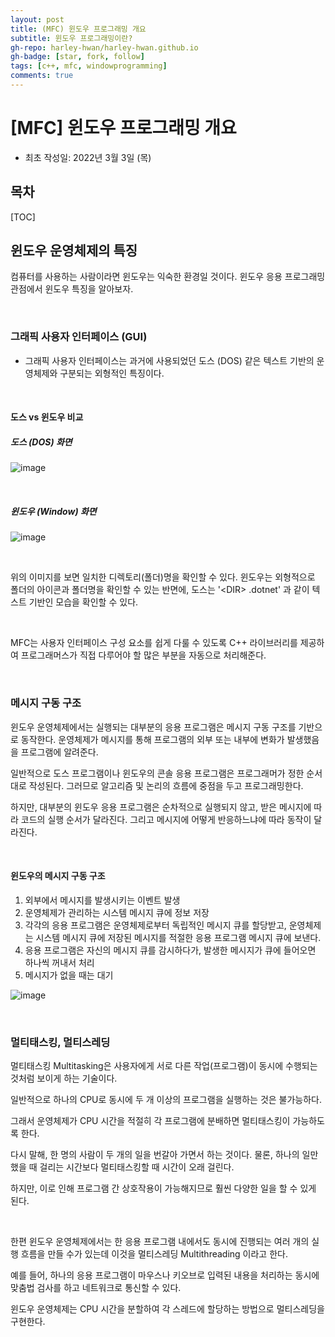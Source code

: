 ```yaml
---
layout: post
title: (MFC) 윈도우 프로그래밍 개요
subtitle: 윈도우 프로그래밍이란?
gh-repo: harley-hwan/harley-hwan.github.io
gh-badge: [star, fork, follow]
tags: [c++, mfc, windowprogramming]
comments: true
---
```


# [MFC] 윈도우 프로그래밍 개요

- 최초 작성일: 2022년 3월 3일 (목)

## 목차

[TOC]

## 윈도우 운영체제의 특징

컴퓨터를 사용하는 사람이라면 윈도우는 익숙한 환경일 것이다. 윈도우 응용 프로그래밍 관점에서 윈도우 특징을 알아보자.

<br/>

### 그래픽 사용자 인터페이스 (GUI)

- 그래픽 사용자 인터페이스는 과거에 사용되었던 도스 (DOS) 같은 텍스트 기반의 운영체제와 구분되는 외형적인 특징이다.

<br/>

#### 도스 vs 윈도우 비교

##### 도스 (DOS) 화면

![image](https://user-images.githubusercontent.com/68185569/156481320-3bbc7a4a-40f5-4654-969d-72330863b6dc.png)

<br/>

##### 윈도우 (Window) 화면

![image](https://user-images.githubusercontent.com/68185569/156481421-4ed55ca6-d58a-4afe-ae7b-0d59309c50cd.png)

<br/>

위의 이미지를 보면 일치한 디렉토리(폴더)명을 확인할 수 있다. 윈도우는 외형적으로 폴더의 아이콘과 폴더명을 확인할 수 있는 반면에, 도스는 '\<DIR> .dotnet' 과 같이 텍스트 기반인 모습을 확인할 수 있다.

<br/>

MFC는 사용자 인터페이스 구성 요소를 쉽게 다룰 수 있도록 C++ 라이브러리를 제공하여 프로그래머스가 직접 다루어야 할 많은 부분을 자동으로 처리해준다.

<br/>

### 메시지 구동 구조

윈도우 운영체제에서는 실행되는 대부분의 응용 프로그램은 메시지 구동 구조를 기반으로 동작한다. 운영체제가 메시지를 통해 프로그램의 외부 또는 내부에 변화가 발생했음을 프로그램에 알려준다.

일반적으로 도스 프로그램이나 윈도우의 콘솔 응용 프로그램은 프로그래머가 정한 순서대로 작성된다. 그러므로 알고리즘 및 논리의 흐름에 중점을 두고 프로그래밍한다.

하지만, 대부분의 윈도우 응용 프로그램은 순차적으로 실행되지 않고, 받은 메시지에 따라 코드의 실행 순서가 달라진다. 그리고 메시지에 어떻게 반응하느냐에 따라 동작이 달라진다.

<br/>

#### 윈도우의 메시지 구동 구조

1) 외부에서 메시지를 발생시키는 이벤트 발생
2) 운영체제가 관리하는 시스템 메시지 큐에 정보 저장
3) 각각의 응용 프로그램은 운영체제로부터 독립적인 메시지 큐를 할당받고, 운영체제는 시스템 메시지 큐에 저장된 메시지를 적절한 응용 프로그램 메시지 큐에 보낸다.
4) 응용 프로그램은 자신의 메시지 큐를 감시하다가, 발생한 메시지가 큐에 들어오면 하나씩 꺼내서 처리
5) 메시지가 없을 때는 대기

![image](https://user-images.githubusercontent.com/68185569/156483266-0142edb4-dd4c-48b9-beec-90ab46582701.png)

<br/>

### 멀티태스킹, 멀티스레딩

멀티태스킹 Multitasking은 사용자에게 서로 다른 작업(프로그램)이 동시에 수행되는 것처럼 보이게 하는 기술이다.

일반적으로 하나의 CPU로 동시에 두 개 이상의 프로그램을 실행하는 것은 불가능하다.

그래서 운영체제가 CPU 시간을 적절히 각 프로그램에 분배하면 멀티태스킹이 가능하도록 한다.

다시 말해, 한 명의 사람이 두 개의 일을 번갈아 가면서 하는 것이다. 물론, 하나의 일만 했을 때 걸리는 시간보다 멀티태스킹할 때 시간이 오래 걸린다.

하지만, 이로 인해 프로그램 간 상호작용이 가능해지므로 훨씬 다양한 일을 할 수 있게 된다.

<br/>

한편 윈도우 운영체제에서는 한 응용 프로그램 내에서도 동시에 진행되는 여러 개의 실행 흐름을 만들 수가 있는데 이것을 멀티스레딩 Multithreading 이라고 한다.

예를 들어, 하나의 응용 프로그램이 마우스나 키오브로 입력된 내용을 처리하는 동시에 맞춤법 검사를 하고 네트워크로 통신할 수 있다.

윈도우 운영체제는 CPU 시간을 분할하여 각 스레드에 할당하는 방법으로 멀티스레딩을 구현한다.

<br>



